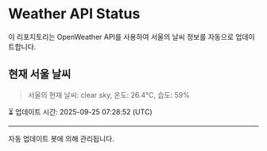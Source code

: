
# Weather API Status

이 리포지토리는 OpenWeather API를 사용하여 서울의 날씨 정보를 자동으로 업데이트합니다.

## 현재 서울 날씨
> 서울의 현재 날씨: clear sky, 온도: 26.4°C, 습도: 59%

⏳ 업데이트 시간: 2025-09-25 07:28:52 (UTC)

---
자동 업데이트 봇에 의해 관리됩니다.
